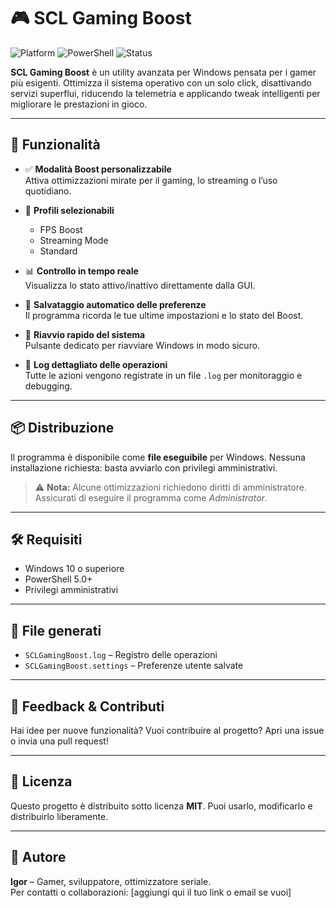 # 🎮 SCL Gaming Boost

![Platform](https://img.shields.io/badge/platform-Windows-blue)
![PowerShell](https://img.shields.io/badge/language-PowerShell-lightgrey)
![Status](https://img.shields.io/badge/status-Active-brightgreen)

**SCL Gaming Boost** è un utility avanzata per Windows pensata per i gamer più esigenti. Ottimizza il sistema operativo con un solo click, disattivando servizi superflui, riducendo la telemetria e applicando tweak intelligenti per migliorare le prestazioni in gioco.

---

## 🚀 Funzionalità

- ✅ **Modalità Boost personalizzabile**  
  Attiva ottimizzazioni mirate per il gaming, lo streaming o l’uso quotidiano.

- 🎯 **Profili selezionabili**  
  - FPS Boost  
  - Streaming Mode  
  - Standard

- 📊 **Controllo in tempo reale**  
  Visualizza lo stato attivo/inattivo direttamente dalla GUI.

- 🧠 **Salvataggio automatico delle preferenze**  
  Il programma ricorda le tue ultime impostazioni e lo stato del Boost.

- 🔁 **Riavvio rapido del sistema**  
  Pulsante dedicato per riavviare Windows in modo sicuro.

- 📝 **Log dettagliato delle operazioni**  
  Tutte le azioni vengono registrate in un file `.log` per monitoraggio e debugging.

---

## 📦 Distribuzione

Il programma è disponibile come **file eseguibile** per Windows. Nessuna installazione richiesta: basta avviarlo con privilegi amministrativi.

> ⚠️ **Nota:** Alcune ottimizzazioni richiedono diritti di amministratore. Assicurati di eseguire il programma come _Administrator_.

---

## 🛠️ Requisiti

- Windows 10 o superiore  
- PowerShell 5.0+  
- Privilegi amministrativi

---

## 📁 File generati

- `SCLGamingBoost.log` – Registro delle operazioni  
- `SCLGamingBoost.settings` – Preferenze utente salvate

---

## 💬 Feedback & Contributi

Hai idee per nuove funzionalità? Vuoi contribuire al progetto? Apri una issue o invia una pull request!

---

## 📜 Licenza

Questo progetto è distribuito sotto licenza **MIT**. Puoi usarlo, modificarlo e distribuirlo liberamente.

---

## 👾 Autore

**Igor** – Gamer, sviluppatore, ottimizzatore seriale.  
Per contatti o collaborazioni: [aggiungi qui il tuo link o email se vuoi]

